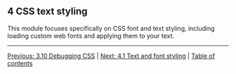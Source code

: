 ## 4 CSS text styling

This module focuses specifically on CSS font and text styling, including loading custom web fonts and applying them to your text.

---

[Previous: 3.10 Debugging CSS](/curriculum/2-core/2-styling/3-10-debugging-css.md) | [Next: 4.1 Text and font styling](/curriculum/2-core/2-styling/4-1-text-and-font-styling.md) | [Table of contents](/TOC.md)
